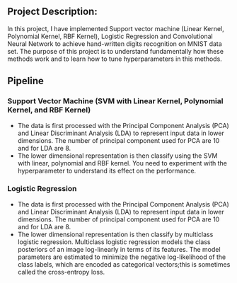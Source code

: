 ## Project Description:
In this project, I have implemented Support vector machine (Linear Kernel, Polynomial Kernel, RBF Kernel), Logistic Regression and Convolutional
Neural Network to achieve hand-written digits recognition on MNIST data set. The purpose of this project is to understand fundamentally how these 
methods work and to learn how to tune hyperparameters in this methods.

## Pipeline
### Support Vector Machine (SVM with Linear Kernel, Polynomial Kernel, and RBF Kernel)
- The data is first processed with the Principal Component Analysis (PCA) and Linear Discriminant Analysis (LDA) to represent input data in lower dimensions. The number of principal component used for PCA are 10 and for LDA are 8.
- The lower dimensional representation is then classify using the SVM with linear, polynomial and RBF kernel. You need to experiment with the hyperparameter to understand its effect on the performance.
### Logistic Regression
- The data is first processed with the Principal Component Analysis (PCA) and Linear Discriminant Analysis (LDA) to represent input data in lower dimensions. The number of principal component used for PCA are 10 and for LDA are 8.
- The lower dimensional representation is then classify by multiclass logistic regression. Multiclass logistic regression models the class posteriors of an image log-linearly in terms of its features. The model parameters are estimated to minimize the negative log-likelihood of the class labels, which are encoded as categorical vectors;this is sometimes called the cross-entropy loss.

